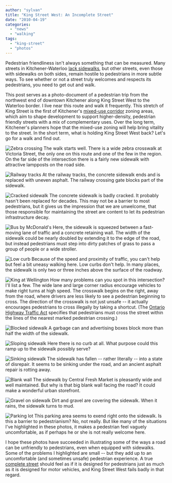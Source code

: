 ```yaml
---
author: "sylvan"
title: "King Street West: An Incomplete Street"
date: "2010-04-19"
categories: 
  - "news"
  - "walking"
tags: 
  - "king-street"
  - "photos"
---
```


Pedestrian friendliness isn't always something that can be measured. Many streets in Kitchener-Waterloo [lack sidewalks](https://www.psystenance.com/2009/09/21/missing-sidewalks-in-kitchener-waterloo/), but other streets, even those with sidewalks on both sides, remain hostile to pedestrians in more subtle ways. To see whether or not a street truly welcomes and respects its pedestrians, you need to get out and walk.

This post serves as a photo-document of a pedestrian trip from the northwest end of downtown Kitchener along King Street West to the Waterloo border. I live near this route and walk it frequently. This stretch of King Street is the first of Kitchener's [mixed-use corridor](https://www.kitchener.ca/living_kitchener/mix_use.html) zoning areas, which aim to shape development to support higher-density, pedestrian friendly streets with a mix of complementary uses. Over the long term, Kitchener's planners hope that the mixed-use zoning will help bring vitality to the street. In the short term, what is holding King Street West back? Let's go for a walk and find out.<!--more-->

![Zebra crossing](/images/IMGP3345.jpg) The walk starts well. There is a wide zebra crosswalk at Victoria Street, the only one on this route and one of the few in the region. On the far side of the intersection there is a fairly new sidewalk with attractive lampposts on the road side.

![Railway tracks](/images/IMGP3350.jpg) At the railway tracks, the concrete sidewalk ends and is replaced with uneven asphalt. The railway crossing gate blocks part of the sidewalk.

![Cracked sidewalk](/images/IMGP3352.jpg) The concrete sidewalk is badly cracked. It probably hasn't been replaced for decades. This may not be a barrier to most pedestrians, but it gives us the impression that we are unwelcome, that those responsible for maintaining the street are content to let its pedestrian infrastructure decay.

![Bus by McDonald's](/images/IMGP3356.jpg) Here, the sidewalk is squeezed between a fast-moving lane of traffic and a concrete retaining wall. The width of the sidewalk could be nearly doubled by extending it to the edge of the road, but instead pedestrians must step into dirty patches of grass to pass a group of people or a wide stroller.

![Low curb](/images/IMGP3358.jpg) Because of the speed and proximity of traffic, you can't help but feel a bit uneasy walking here. Low curbs don't help. In many places, the sidewalk is only two or three inches above the surface of the roadway.

![King at Wellington](/images/IMGP3359.jpg) How many problems can you spot in this intersection? I'll list a few. The wide lane and large corner radius encourage vehicles to make right turns at high speed. The crosswalk begins on the right, away from the road, where drivers are less likely to see a pedestrian beginning to cross. The direction of the crosswalk is not just unsafe -- it actually encourages pedestrians to cross illegally by taking a shortcut. (The [Ontario Highway Traffic Act](https://www.e-laws.gov.on.ca/html/statutes/english/elaws_statutes_90h08_e.htm#s144s22) specifies that pedestrians must cross the street within the lines of the nearest marked pedestrian crossing.)

![Blocked sidewalk](/images/IMGP3365.jpg) A garbage can and advertising boxes block more than half the width of the sidewalk.

![Sloping sidewalk](/images/IMGP3366.jpg) Here there is no curb at all. What purpose could this ramp up to the sidewalk possibly serve?

![Sinking sidewalk](/images/IMGP3371.jpg) The sidewalk has fallen -- rather literally -- into a state of disrepair. It seems to be sinking under the road, and an ancient asphalt repair is rotting away.

![Blank wall](/images/IMGP3374.jpg) The sidewalk by Central Fresh Market is pleasantly wide and well maintained. But why is that big blank wall facing the road? It could make a wonderful urban storefront.

![Gravel on sidewalk](/images/IMGP3384.jpg) Dirt and gravel are covering the sidewalk. When it rains, the sidewalk turns to mud.

![Parking lot](/images/IMGP3387.jpg) This parking area seems to exend right onto the sidewalk. Is this a barrier to pedestrianism? No, not really. But like many of the situations I've highlighted in these photos, it makes a pedestrian feel vaguely uncomfortable, as if perhaps he or she is not really welcome here.

I hope these photos have succeeded in illustrating some of the ways a road can be unfriendly to pedestrians, even when equipped with sidewalks. Some of the problems I highlighted are small -- but they add up to an uncomfortable (and sometimes unsafe) pedestrian experience. A true [complete street](https://www.tritag.ca/initiatives/urban-infrastructure/complete-streets/) should feel as if it is designed for pedestrians just as much as it is designed for motor vehicles, and King Street West fails badly in that regard.

